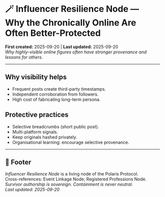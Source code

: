# 🪄 Influencer Resilience Node — Why the Chronically Online Are Often Better-Protected
**First created:** 2025-09-20 | **Last updated:** 2025-09-20  
*Why highly-visible online figures often have stronger provenance and lessons for others.*

---

## Why visibility helps
- Frequent posts create third-party timestamps.  
- Independent corroboration from followers.  
- High cost of fabricating long-term persona.  

## Protective practices
- Selective breadcrumbs (short public post).  
- Multi-platform signals.  
- Keep originals hashed privately.  
- Organisational learning: encourage selective provenance.

---

## 🏮 Footer
*Influencer Resilience Node* is a living node of the Polaris Protocol.  
Cross-references: Event Linkage Node; Registered Professions Node.  
*Survivor authorship is sovereign. Containment is never neutral.*  
_Last updated: 2025-09-20_
